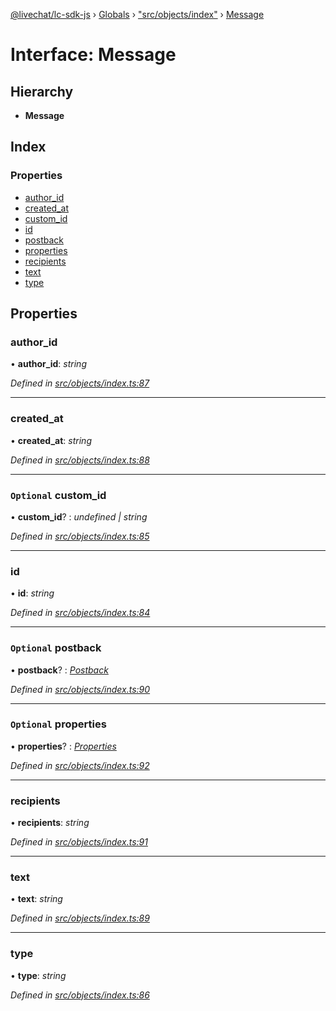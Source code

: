 [@livechat/lc-sdk-js](../README.md) › [Globals](../globals.md) › ["src/objects/index"](../modules/_src_objects_index_.md) › [Message](_src_objects_index_.message.md)

# Interface: Message

## Hierarchy

* **Message**

## Index

### Properties

* [author_id](_src_objects_index_.message.md#author_id)
* [created_at](_src_objects_index_.message.md#created_at)
* [custom_id](_src_objects_index_.message.md#optional-custom_id)
* [id](_src_objects_index_.message.md#id)
* [postback](_src_objects_index_.message.md#optional-postback)
* [properties](_src_objects_index_.message.md#optional-properties)
* [recipients](_src_objects_index_.message.md#recipients)
* [text](_src_objects_index_.message.md#text)
* [type](_src_objects_index_.message.md#type)

## Properties

###  author_id

• **author_id**: *string*

*Defined in [src/objects/index.ts:87](https://github.com/livechat/lc-sdk-js/blob/61db942/src/objects/index.ts#L87)*

___

###  created_at

• **created_at**: *string*

*Defined in [src/objects/index.ts:88](https://github.com/livechat/lc-sdk-js/blob/61db942/src/objects/index.ts#L88)*

___

### `Optional` custom_id

• **custom_id**? : *undefined | string*

*Defined in [src/objects/index.ts:85](https://github.com/livechat/lc-sdk-js/blob/61db942/src/objects/index.ts#L85)*

___

###  id

• **id**: *string*

*Defined in [src/objects/index.ts:84](https://github.com/livechat/lc-sdk-js/blob/61db942/src/objects/index.ts#L84)*

___

### `Optional` postback

• **postback**? : *[Postback](_src_objects_index_.postback.md)*

*Defined in [src/objects/index.ts:90](https://github.com/livechat/lc-sdk-js/blob/61db942/src/objects/index.ts#L90)*

___

### `Optional` properties

• **properties**? : *[Properties](_src_objects_index_.properties.md)*

*Defined in [src/objects/index.ts:92](https://github.com/livechat/lc-sdk-js/blob/61db942/src/objects/index.ts#L92)*

___

###  recipients

• **recipients**: *string*

*Defined in [src/objects/index.ts:91](https://github.com/livechat/lc-sdk-js/blob/61db942/src/objects/index.ts#L91)*

___

###  text

• **text**: *string*

*Defined in [src/objects/index.ts:89](https://github.com/livechat/lc-sdk-js/blob/61db942/src/objects/index.ts#L89)*

___

###  type

• **type**: *string*

*Defined in [src/objects/index.ts:86](https://github.com/livechat/lc-sdk-js/blob/61db942/src/objects/index.ts#L86)*
